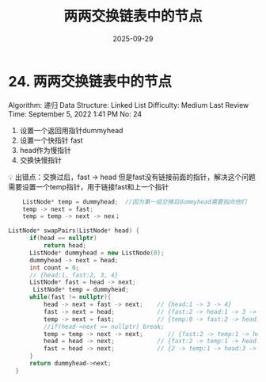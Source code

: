 ﻿---
layout: post
title: "两两交换链表中的节点"
date: 2025-09-29
categories: leetcode
tags: [leetcode, algorithm]
---
# 24. 两两交换链表中的节点

Algorithm: 递归
Data Structure: Linked List
Difficulty: Medium
Last Review Time: September 5, 2022 1:41 PM
No: 24

1. 设置一个返回用指针dummyhead
2. 设置一个快指针 fast
3. head作为慢指针
4. 交换快慢指针 

<aside>
💡 出错点：交换过后，fast → head 但是fast没有链接前面的指针，解决这个问题需要设置一个temp指针，用于链接fast和上一个指针

```cpp
	ListNode* temp = dummyhead;  //因为第一组交换后dummyhead需要指向他们
	temp -> next = fast;
	temp = temp -> next -> nex；
```

</aside>

```cpp
ListNode* swapPairs(ListNode* head) {
      if(head == nullptr)
          return head;
      ListNode* dummyhead = new ListNode(0);
      dummyhead -> next = head;
      int count = 0;
      // {head:1, fast:2, 3, 4}
      ListNode* fast = head -> next;
       ListNode* temp = dummyhead;
      while(fast != nullptr){
          head -> next = fast -> next;    // {head:1 -> 3 -> 4}
          fast -> next = head;            // {fast:2 -> head:1 -> 3 -> 4}
          temp -> next = fast;            // {temp:0 -> fast:2 -> head:1 -> 3 -> 4}
          //if(head->next == nullptr) break;
          temp = temp -> next -> next;       // {fast:2 -> temp:1 -> head:3 -> 4}
          head = head -> next;            // {fast:2 -> temp:1 -> head:3 -> 4}
          fast = head -> next;            // {2 -> temp:1 -> head:3 -> fast:4}
      }
      return dummyhead->next;
  }
```
